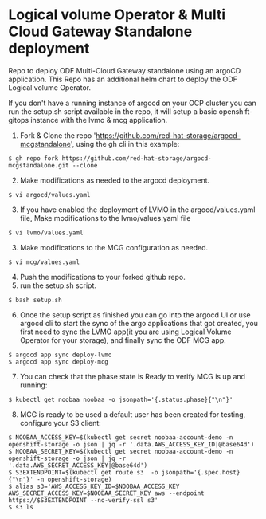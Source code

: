 # Logical volume Operator & Multi Cloud Gateway Standalone deployment 
Repo to deploy ODF Multi-Cloud Gateway standalone using an argoCD application.
This Repo has an additional helm chart to deploy the ODF Logical volume Operator.

If you don't have a running instance of argocd on your OCP cluster you can run
the setup.sh script available in the repo, it will setup a basic
openshift-gitops instance with the lvmo & mcg application.


1. Fork & Clone the repo 'https://github.com/red-hat-storage/argocd-mcgstandalone', using the
   gh cli in this example:

```
$ gh repo fork https://github.com/red-hat-storage/argocd-mcgstandalone.git --clone
```
2. Make modifications as needed to the argocd deployment.
```
$ vi argocd/values.yaml
```
3. If you have enabled the deployment of LVMO in the argocd/values.yaml file, Make modifications to the lvmo/values.yaml file
```
$ vi lvmo/values.yaml
```
3. Make modifications to the MCG configuration as needed.
```
$ vi mcg/values.yaml
```
4. Push the modifications to your forked github repo.
5. run the setup.sh script.
```
$ bash setup.sh
```
6. Once the setup script as finished you can go into the argocd UI or use argocd cli to start the sync of the argo applications that got created, you first need to sync the LVMO app(it you are using Logical Volume Operator for your storage), and finally sync the ODF MCG app.
```
$ argocd app sync deploy-lvmo 
$ argocd app sync deploy-mcg
```
7. You can check that the phase state is Ready to verify MCG is up and running:
```
$ kubectl get noobaa noobaa -o jsonpath='{.status.phase}{"\n"}'
```
8. MCG is ready to be used a default user has been created for testing,
   configure your S3 client:

```
$ NOOBAA_ACCESS_KEY=$(kubectl get secret noobaa-account-demo -n openshift-storage -o json | jq -r '.data.AWS_ACCESS_KEY_ID|@base64d')
$ NOOBAA_SECRET_KEY=$(kubectl get secret noobaa-account-demo -n openshift-storage -o json | jq -r '.data.AWS_SECRET_ACCESS_KEY|@base64d')
$ S3EXTENDPOINT=$(kubectl get route s3  -o jsonpath='{.spec.host}{"\n"}' -n openshift-storage)
$ alias s3='AWS_ACCESS_KEY_ID=$NOOBAA_ACCESS_KEY AWS_SECRET_ACCESS_KEY=$NOOBAA_SECRET_KEY aws --endpoint https://$S3EXTENDPOINT --no-verify-ssl s3'
$ s3 ls
```

